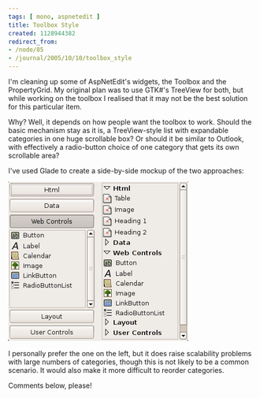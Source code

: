 ```yaml
---
tags: [ mono, aspnetedit ]
title: Toolbox Style
created: 1128944382
redirect_from:
- /node/85
- /journal/2005/10/10/toolbox_style
---
```

I'm cleaning up some of AspNetEdit's widgets, the Toolbox and the PropertyGrid.
My original plan was to use GTK#'s TreeView for both, but while working on the
toolbox I realised that it may not be the best solution for this particular
item.<!--break-->

Why? Well, it depends on how people want the toolbox to work. Should the basic
mechanism stay as it is, a TreeView-style list with expandable categories in one
huge scrollable box? Or should it be similar to Outlook, with effectively a
radio-button choice of one category that gets its own scrollable area?

I've used Glade to create a side-by-side mockup of the two approaches:

![Two different mockups of the toolbox](/files/images/MonoScreenshots/toolbox-mockup.png)

I personally prefer the one on the left, but it does raise scalability problems
with large numbers of categories, though this is not likely to be a common
scenario. It would also make it more difficult to reorder categories.

Comments below, please!
